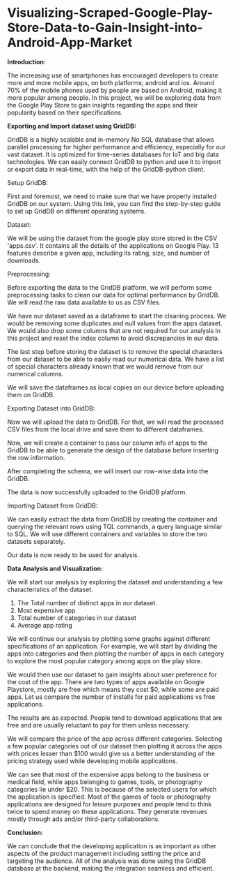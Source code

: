 # Visualizing-Scraped-Google-Play-Store-Data-to-Gain-Insight-into-Android-App-Market

**Introduction:**

The increasing use of smartphones has encouraged developers to create more and more mobile apps, on both platforms; android and ios. Around 70% of the mobile phones used by people are based on Android, making it more popular among people. In this project, we will be exploring data from the Google Play Store to gain insights regarding the apps and their popularity based on their specifications.

**Exporting and Import dataset using GridDB:**

GridDB is a highly scalable and in-memory No SQL database that allows parallel processing for higher performance and efficiency, especially for our vast dataset. It is optimized for time-series databases for IoT and big data technologies. We can easily connect GridDB to python and use it to import or export data in real-time, with the help of the GridDB-python client.

Setup GridDB:

First and foremost, we need to make sure that we have properly installed GridDB on our system. Using this link, you can find the step-by-step guide to set up GridDB on different operating systems.

Dataset:

We will be using the dataset from the google play store stored in the CSV &#39;apps.csv&#39;. It contains all the details of the applications on Google Play. 13 features describe a given app, including its rating, size, and number of downloads.

Preprocessing:

Before exporting the data to the GridDB platform, we will perform some preprocessing tasks to clean our data for optimal performance by GridDB. We will read the raw data available to us as CSV files.

We have our dataset saved as a dataframe to start the cleaning process. We would be removing some duplicates and null values from the apps dataset. We would also drop some columns that are not required for our analysis in this project and reset the index column to avoid discrepancies in our data.

The last step before storing the dataset is to remove the special characters from our dataset to be able to easily read our numerical data. We have a list of special characters already known that we would remove from our numerical columns.

We will save the dataframes as local copies on our device before uploading them on GridDB.

Exporting Dataset into GridDB:

Now we will upload the data to GridDB. For that, we will read the processed CSV files from the local drive and save them to different dataframes.

Now, we will create a container to pass our column info of apps to the GridDB to be able to generate the design of the database before inserting the row information.

After completing the schema, we will insert our row-wise data into the GridDB.

The data is now successfully uploaded to the GridDB platform.

Importing Dataset from GridDB:

We can easily extract the data from GridDB by creating the container and querying the relevant rows using TQL commands, a query language similar to SQL. We will use different containers and variables to store the two datasets separately.

Our data is now ready to be used for analysis.

**Data Analysis and Visualization:**

We will start our analysis by exploring the dataset and understanding a few characteristics of the dataset.

1. The Total number of distinct apps in our dataset.
2. Most expensive app
3. Total number of categories in our dataset
4. Average app rating

We will continue our analysis by plotting some graphs against different specifications of an application. For example, we will start by dividing the apps into categories and then plotting the number of apps in each category to explore the most popular category among apps on the play store.

We would then use our dataset to gain insights about user preference for the cost of the app. There are two types of apps available on Google Playstore, mostly are free which means they cost $0, while some are paid apps. Let us compare the number of installs for paid applications vs free applications.

The results are as expected. People tend to download applications that are free and are usually reluctant to pay for them unless necessary.

We will compare the price of the app across different categories. Selecting a few popular categories out of our dataset then plotting it across the apps with prices lesser than $100 would give us a better understanding of the pricing strategy used while developing mobile applications.

We can see that most of the expensive apps belong to the business or medical field, while apps belonging to games, tools, or photography categories lie under $20. This is because of the selected users for which the application is specified. Most of the games of tools or photography applications are designed for leisure purposes and people tend to think twice to spend money on these applications. They generate revenues mostly through ads and/or third-party collaborations.

**Conclusion:**

We can conclude that the developing application is as important as other aspects of the product management including setting the price and targeting the audience. All of the analysis was done using the GridDB database at the backend, making the integration seamless and efficient.
